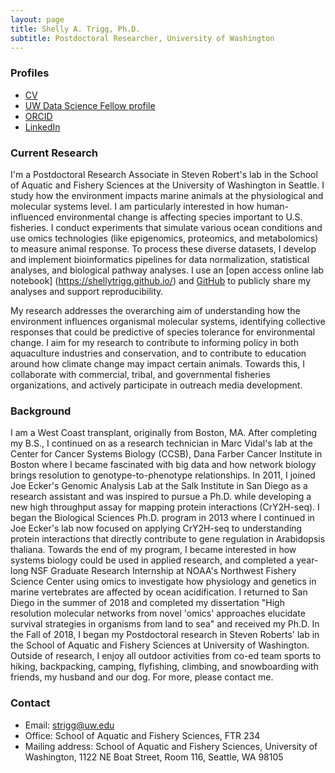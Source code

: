 ```yaml
---
layout: page
title: Shelly A. Trigg, Ph.D.
subtitle: Postdoctoral Researcher, University of Washington
---
```


### Profiles
- [CV](https://htmlpreview.github.io/?https://github.com/shellytrigg/shellytrigg.github.io/blob/master/docs/ShellyTriggCVOct2019web.html)
- [UW Data Science Fellow profile](https://escience.washington.edu/people/shelly-trigg/)
- [ORCID](https://orcid.org/0000-0001-6904-4149)
- [LinkedIn](https://www.linkedin.com/in/shelly-trigg-ph-d-670b6121)


### Current Research 

I'm a Postdoctoral Research Associate in Steven Robert's lab in the School of Aquatic and Fishery Sciences at the University of Washington in Seattle. I study how the environment impacts marine animals at the physiological and molecular systems level. I am particularly interested in how human-influenced environmental change is affecting species important to U.S. fisheries. I conduct experiments that simulate various ocean conditions and use omics technologies (like epigenomics, proteomics, and metabolomics) to measure animal response. To process these diverse datasets, I develop and implement bioinformatics pipelines for data normalization, statistical analyses, and biological pathway analyses. I use an [open access online lab notebook] (https://shellytrigg.github.io/) and [GitHub](https://github.com/shellytrigg) to publicly share my analyses and support reproducibility.

My research addresses the overarching aim of understanding how the environment influences organismal molecular systems, identifying collective responses that could be predictive of species tolerance for environmental change. I aim for my research to contribute to informing policy in both aquaculture industries and conservation, and to contribute to education around how climate change may impact certain animals. Towards this, I collaborate with commercial, tribal, and governmental fisheries organizations, and actively participate in outreach media development.

### Background

I am a West Coast transplant, originally from Boston, MA. After completing my B.S., I continued on as a research technician in Marc Vidal's lab at the Center for Cancer Systems Biology (CCSB), Dana Farber Cancer Institute in Boston where I became fascinated with big data and how network biology brings resolution to genotype-to-phenotype relationships. In 2011, I joined Joe Ecker's Genomic Analysis Lab at the Salk Institute in San Diego as a research assistant and was inspired to pursue a Ph.D. while developing a new high throughput assay for mapping protein interactions (CrY2H-seq). I began the Biological Sciences Ph.D. program in 2013 where I continued in Joe Ecker's lab now focused on applying CrY2H-seq to understanding protein interactions that directly contribute to gene regulation in Arabidopsis thaliana. Towards the end of my program, I became interested in how systems biology could be used in applied research, and completed a year-long NSF Graduate Research Internship at NOAA's Northwest Fishery Science Center using omics to investigate how physiology and genetics in marine vertebrates are affected by ocean acidification. I returned to San Diego in the summer of 2018 and completed my dissertation "High resolution molecular networks from novel 'omics' approaches elucidate survival strategies in organisms from land to sea" and received my Ph.D. In the Fall of 2018, I began my Postdoctoral research in Steven Roberts' lab in the School of Aquatic and Fishery Sciences at University of Washington. Outside of research, I enjoy all outdoor activities from co-ed team sports to hiking, backpacking, camping, flyfishing, climbing, and snowboarding with friends, my husband and our dog. For more, please contact me.

### Contact
- Email:  [strigg@uw.edu](mailto:strigg@uw.edu)
- Office: School of Aquatic and Fishery Sciences, FTR 234
- Mailing address: School of Aquatic and Fishery Sciences, University of Washington, 1122 NE Boat Street, Room 116, Seattle, WA 98105 